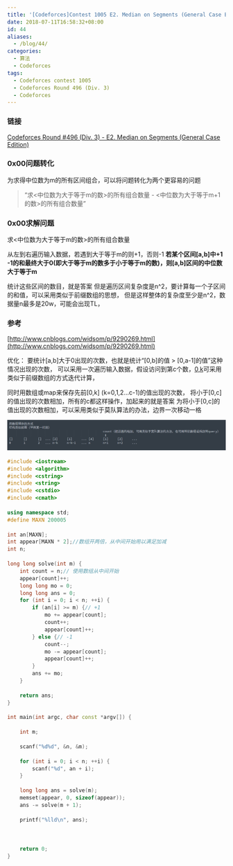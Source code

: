 ```yaml
---
title: '[Codeforces]Contest 1005 E2. Median on Segments (General Case Edition)'
date: 2018-07-11T16:58:32+08:00
id: 44
aliases:
  - /blog/44/
categories: 
  - 算法
  - Codeforces
tags:
  - Codeforces contest 1005
  - Codeforces Round 496 (Div. 3)
  - Codeforces
---
```



### 链接

[Codeforces Round #496 (Div. 3) - E2. Median on Segments (General Case Edition)](http://codeforces.com/contest/1005/problem/E2)

### 0x00问题转化
为求得中位数为m的所有区间组合，可以将问题转化为两个更容易的问题
> “求<中位数为大于等于m的数>的所有组合数量 - <中位数为大于等于m+1的数>的所有组合数量”

### 0x00求解问题
求<中位数为大于等于m的数>的所有组合数量


从左到右遍历输入数据，若遇到大于等于m的则+1，否则-1
**若某个区间[a,b]中+1 -1的和最终大于0(即大于等于m的数多于小于等于m的数)，则[a,b]区间的中位数大于等于m**


统计这些区间的数目，就是答案
但是遍历区间复杂度是n^2，要计算每一个子区间的和值，可以采用类似于前缀数组的思想，
但是这样整体的复杂度至少是n^2，数据量n最多是20w，可能会出现TL，


### 参考
[http://www.cnblogs.com/widsom/p/9290269.html](http://www.cnblogs.com/widsom/p/9290269.html)

优化：
要统计[a,b]大于0出现的次数，也就是统计“[0,b]的值 > [0,a-1]的值”这种情况出现的次数，
可以采用一次遍历输入数据，假设访问到第c个数，[0,k](k=0,1,2...c)可采用类似于前缀数组的方式迭代计算，

同时用数组或map来保存先前[0,k] (k=0,1,2...c-1)的值出现的次数，
将小于[0,c]的值出现的次数相加，所有的c都这样操作，加起来的就是答案
为将小于[0,c]的值出现的次数相加，可以采用类似于莫队算法的办法，边界一次移动一格

![举例某一时刻的状态](/images/blog/44_0.png)

```cpp
#include <iostream>
#include <algorithm>
#include <cstring>
#include <string>
#include <cstdio>
#include <cmath>

using namespace std;
#define MAXN 200005

int an[MAXN];
int appear[MAXN * 2];//数组开两倍，从中间开始用以满足加减
int n;

long long solve(int m) {
	int count = n;// 使用数组从中间开始
	appear[count]++;
	long long mo = 0;
	long long ans = 0;
	for (int i = 0; i < n; ++i) {
		if (an[i] >= m) {// +1
			mo += appear[count];
			count++;
			appear[count]++;
		} else {// -1
			count--;
			mo -= appear[count];
			appear[count]++;
		}
		ans += mo;
	}

	return ans;
}

int main(int argc, char const *argv[]) {

	int m;

	scanf("%d%d", &n, &m);

	for (int i = 0; i < n; ++i) {
		scanf("%d", an + i);
	}

	long long ans = solve(m);
	memset(appear, 0, sizeof(appear));
	ans -= solve(m + 1);

	printf("%lld\n", ans);



	return 0;
}
```
